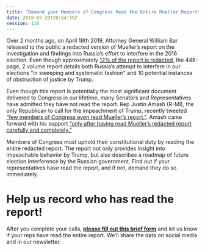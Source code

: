 ```yaml
---
title: "Demand your Members of Congress Read the Entire Mueller Report"
date: 2019-05-29T20:54:59Z
session: 116
---
```

Over 2 months ago, on April 18th 2019, Attorney General William Bar released to the public a redacted version of Mueller’s report on the investigation and findings into Russia’s effort to interfere in the 2016 election. Even though approximately [12% of the report is redacted,]( https://www.wsj.com/livecoverage/mueller-report-release-latest-news/card/1555613011
) the 448-page, 2 volume report details both Russia’s attempt to interfere in our elections "in sweeping and systematic fashion" and 10 potential instances of obstruction of justice by Trump.

Even though this report is potentially the most significant document delivered to Congress in our lifetime, many Senators and Representatives have admitted they have not read the report. Rep Justin Amash (R-MI), the only Republican to call for the impeachment of Trump, recently tweeted [“few members of Congress even read Mueller’s report.”](https://twitter.com/justinamash/status/1129831615952236546). Amash came forward with his support [“only after having read Mueller’s redacted report carefully and completely.”](https://twitter.com/justinamash/status/1129831618712100864)

Members of Congress must uphold their constitutional duty by reading the entire redacted report. The report not only provides insight into impeachable behavior by Trump, but also describes a roadmap of future election interference by the Russian government. Find out if your representatives have read the report, and if not, demand they do so immediately.

# Help us record who has read the report! 

After you complete your calls, **[please fill out this brief form](https://airtable.com/shr2FbtAFhvRibKdA)** and let us know if your reps have read the entire report. We’ll share the data on social media and in our newsletter.  
